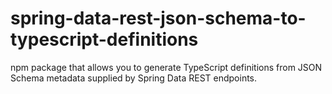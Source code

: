 # spring-data-rest-json-schema-to-typescript-definitions
npm package that allows you to generate TypeScript definitions from JSON Schema metadata supplied by Spring Data REST endpoints.
